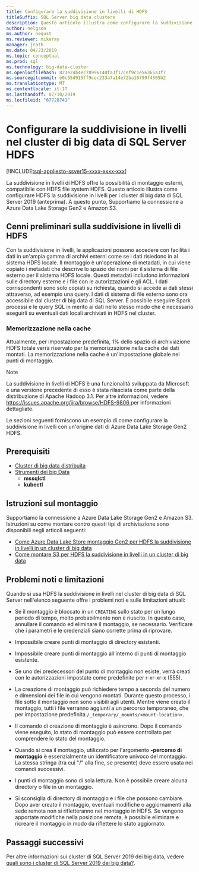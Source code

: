 ```yaml
---
title: Configurare la suddivisione in livelli di HDFS
titleSuffix: SQL Server big data clusters
description: Questo articolo illustra come configurare la suddivisione in livelli per montare un file system di archivio Azure Data Lake esterni in HDFS in un cluster di big data (anteprima) di SQL Server 2019 HDFS.
author: nelgson
ms.author: negust
ms.reviewer: mikeray
manager: jroth
ms.date: 04/23/2019
ms.topic: conceptual
ms.prod: sql
ms.technology: big-data-cluster
ms.openlocfilehash: 823e24b4ec78996140fa3f17cef9c1e56365a3f7
ms.sourcegitcommit: e0c55d919ff9cec233a7a14e72ba16799f4505b2
ms.translationtype: MT
ms.contentlocale: it-IT
ms.lasthandoff: 07/10/2019
ms.locfileid: "67728741"
---
```

# <a name="configure-hdfs-tiering-on-sql-server-big-data-clusters"></a>Configurare la suddivisione in livelli nel cluster di big data di SQL Server HDFS

[!INCLUDE[tsql-appliesto-ssver15-xxxx-xxxx-xxx](../includes/tsql-appliesto-ssver15-xxxx-xxxx-xxx.md)]

La suddivisione in livelli di HDFS offre la possibilità di montaggio esterni, compatibile con HDFS file system HDFS. Questo articolo illustra come configurare HDFS la suddivisione in livelli per i cluster di big data di SQL Server 2019 (anteprima). A questo punto, Supportiamo la connessione a Azure Data Lake Storage Gen2 e Amazon S3. 

## <a name="hdfs-tiering-overview"></a>Cenni preliminari sulla suddivisione in livelli di HDFS

Con la suddivisione in livelli, le applicazioni possono accedere con facilità i dati in un'ampia gamma di archivi esterni come se i dati risiedono in al sistema HDFS locale. Il montaggio è un'operazione di metadati, in cui viene copiato i metadati che descrive lo spazio dei nomi per il sistema di file esterno per il sistema HDFS locale. Questi metadati includono informazioni sulle directory esterne e i file con le autorizzazioni e gli ACL. I dati corrispondenti sono solo copiati su richiesta, quando si accede ai dati stessi attraverso, ad esempio una query. I dati di sistema di file esterno sono ora accessibile dal cluster di big data di SQL Server. È possibile eseguire Spark processi e le query SQL in merito ai dati nello stesso modo che è necessario eseguirli su eventuali dati locali archiviati in HDFS nel cluster.

### <a name="caching"></a>Memorizzazione nella cache
Attualmente, per impostazione predefinita, 1% dello spazio di archiviazione HDFS totale verrà riservato per la memorizzazione nella cache dei dati montati. La memorizzazione nella cache è un'impostazione globale nei punti di montaggio.

> [!NOTE]
> La suddivisione in livelli di HDFS è una funzionalità sviluppata da Microsoft e una versione precedente di esso è stata rilasciata come parte della distribuzione di Apache Hadoop 3.1. Per altre informazioni, vedere [ https://issues.apache.org/jira/browse/HDFS-9806 ](https://issues.apache.org/jira/browse/HDFS-9806) per informazioni dettagliate.

Le sezioni seguenti forniscono un esempio di come configurare la suddivisione in livelli con un'origine dati di Azure Data Lake Storage Gen2 HDFS.

## <a name="prerequisites"></a>Prerequisiti

- [Cluster di big data distribuita](deployment-guidance.md)
- [Strumenti dei big Data](deploy-big-data-tools.md)
  - **mssqlctl**
  - **kubectl**

## <a name="mounting-instructions"></a>Istruzioni sul montaggio

Supportiamo la connessione a Azure Data Lake Storage Gen2 e Amazon S3. Istruzioni su come montare contro questi tipi di archiviazione sono disponibili negli articoli seguenti:

- [Come Azure Data Lake Store montaggio Gen2 per HDFS la suddivisione in livelli in un cluster di big data](hdfs-tiering-mount-adlsgen2.md)
- [Come montare S3 per HDFS la suddivisione in livelli in un cluster di big data](hdfs-tiering-mount-s3.md)

## <a id="issues"></a> Problemi noti e limitazioni

Quando si usa HDFS la suddivisione in livelli nel cluster di big data di SQL Server nell'elenco seguente offre i problemi noti e sulle limitazioni attuali:

- Se il montaggio è bloccato in un `CREATING` sullo stato per un lungo periodo di tempo, molto probabilmente non è riuscito. In questo caso, annullare il comando ed eliminare il montaggio, se necessario. Verificare che i parametri e le credenziali siano corrette prima di riprovare.

- Impossibile creare punti di montaggio di directory esistenti.

- Impossibile creare punti di montaggio all'interno di punti di montaggio esistente.

- Se uno dei predecessori del punto di montaggio non esiste, verrà creati con le autorizzazioni impostate come predefinite per r-xr-xr-x (555).

- La creazione di montaggio può richiedere tempo a seconda del numero e dimensioni dei file in cui vengono montati. Durante questo processo, i file sotto il montaggio non sono visibili agli utenti. Mentre viene creato il montaggio, tutti i file verranno aggiunti a un percorso temporaneo, che per impostazione predefinita `/_temporary/_mounts/<mount-location>`.

- Il comando di creazione di montaggio è asincrono. Dopo il comando viene eseguito, lo stato di montaggio può essere controllato per comprendere lo stato del montaggio.

- Quando si crea il montaggio, utilizzato per l'argomento **-percorso di montaggio** è essenzialmente un identificatore univoco del montaggio. La stessa stringa (tra cui "/" alla fine, se presente) deve essere usata nei comandi successivi.

- I punti di montaggio sono di sola lettura. Non è possibile creare alcuna directory o file in un montaggio.

- Si sconsiglia di directory di montaggio e i file che possono cambiare. Dopo aver creato il montaggio, eventuali modifiche o aggiornamenti alla sede remota non si rifletteranno nel montaggio in HDFS. Se vengono apportate modifiche nella posizione remota, è possibile eliminare e ricreare il montaggio in modo da riflettere lo stato aggiornato.

## <a name="next-steps"></a>Passaggi successivi

Per altre informazioni sui cluster di SQL Server 2019 dei big data, vedere [quali sono i cluster di SQL Server 2019 dei big data?](big-data-cluster-overview.md).
